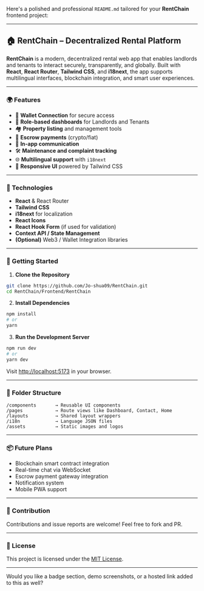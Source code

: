 Here's a polished and professional `README.md` tailored for your **RentChain** frontend project:

---

## 🏠 RentChain – Decentralized Rental Platform

**RentChain** is a modern, decentralized rental web app that enables landlords and tenants to interact securely, transparently, and globally. Built with **React**, **React Router**, **Tailwind CSS**, and **i18next**, the app supports multilingual interfaces, blockchain integration, and smart user experiences.

---

### 🌍 Features

- 🔐 **Wallet Connection** for secure access
- 🧭 **Role-based dashboards** for Landlords and Tenants
- 🏘️ **Property listing** and management tools
- 💸 **Escrow payments** (crypto/fiat)
- 💬 **In-app communication**
- 🛠️ **Maintenance and complaint tracking**
- 🌐 **Multilingual support** with `i18next`
- 📱 **Responsive UI** powered by Tailwind CSS

---

### 🧱 Technologies

- **React** & React Router
- **Tailwind CSS**
- **i18next** for localization
- **React Icons**
- **React Hook Form** (if used for validation)
- **Context API / State Management**
- **(Optional)** Web3 / Wallet Integration libraries

---

### 🚀 Getting Started

1. **Clone the Repository**

```bash
git clone https://github.com/Jo-shua09/RentChain.git
cd RentChain/Frontend/RentChain
```

2. **Install Dependencies**

```bash
npm install
# or
yarn
```

3. **Run the Development Server**

```bash
npm run dev
# or
yarn dev
```

Visit [http://localhost:5173](http://localhost:5173) in your browser.

---

### 📂 Folder Structure

```
/components       → Reusable UI components
/pages            → Route views like Dashboard, Contact, Home
/layouts          → Shared layout wrappers
/i18n             → Language JSON files
/assets           → Static images and logos
```

---

### 📦 Future Plans

- Blockchain smart contract integration
- Real-time chat via WebSocket
- Escrow payment gateway integration
- Notification system
- Mobile PWA support

---

### 🤝 Contribution

Contributions and issue reports are welcome! Feel free to fork and PR.

---

### 📝 License

This project is licensed under the [MIT License](LICENSE).

---

Would you like a badge section, demo screenshots, or a hosted link added to this as well?
